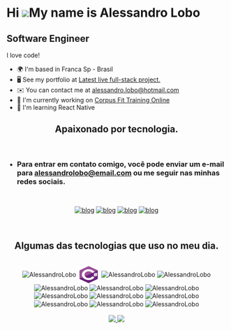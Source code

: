 Hi ![](https://user-images.githubusercontent.com/18350557/176309783-0785949b-9127-417c-8b55-ab5a4333674e.gif)My name is Alessandro Lobo
=======================================================================================================================================

Software Engineer
-----------------

I love code!

* 🌍  I'm based in Franca Sp - Brasil
* 🖥️  See my portfolio at [Latest live full-stack project.](http://https://corpusfit.app.br/)
* ✉️  You can contact me at [alessandro.lobo@hotmail.com](mailto:alessandro.lobo@hotmail.com)
* 🚀  I'm currently working on [Corpus Fit Training Online](http://corpusfit.app.br/)
* 🧠  I'm learning React Native


<div align="center" style="display: inline_block">

## Apaixonado por tecnologia.

</div>

<br/>

- ### Para entrar em contato comigo, você pode enviar um e-mail para alessandrolobo@email.com ou me seguir nas minhas redes sociais.

<BR/>

<div align="center" style="display: inline_block">

[![blog](https://img.shields.io/badge/LinkedIn-0077B5?style=for-the-badge&logo=linkedin&logoColor=white)](https://www.linkedin.com/in/alessandrolobodev/)
[![blog](https://img.shields.io/badge/WhatsApp-25D366?style=for-the-badge&logo=whatsapp&logoColor=white)](https://wa.me/5516991844434)
[![blog](https://img.shields.io/badge/Instagram-E4405F?style=for-the-badge&logo=instagram&logoColor=white)](https://www.instagram.com/alessandro.dev/)
[![blog](https://img.shields.io/badge/Twitter-1DA1F2?style=for-the-badge&logo=twitter&logoColor=white)](https://twitter.com/Alessandro_lobo)

</div>

<br/>

<div align="center" style="display: inline_block">

## Algumas das tecnologias que uso no meu dia.

</div>

<br/>

<div  align="center" style="display: inline_block">


<div  align="center" style="display: inline_block">

 <img align="center" alt="AlessandroLobo" height="40" width="50" src="https://cdn.jsdelivr.net/gh/devicons/devicon/icons/dotnetcore/dotnetcore-original.svg" />
 <img align="center" alt="AlessandroLobo" height="40" width="50" src="https://raw.githubusercontent.com/devicons/devicon/master/icons/csharp/csharp-original.svg">
 <img align="center" alt="AlessandroLobo" height="40" width="50" src="https://cdn.jsdelivr.net/gh/devicons/devicon/icons/javascript/javascript-original.svg">
 <img align="center" alt="AlessandroLobo" height="40" width="50"  src="https://cdn.jsdelivr.net/gh/devicons/devicon/icons/typescript/typescript-original.svg">
<img align="center" alt="AlessandroLobo" height="40" width="50" 
 src="https://cdn.jsdelivr.net/gh/devicons/devicon/icons/html5/html5-original.svg">
 <img align="center" alt="AlessandroLobo" height="40" width="50" 
src="https://cdn.jsdelivr.net/gh/devicons/devicon/icons/css3/css3-original.svg">
<img align="center" alt="AlessandroLobo" height="40" width="50" 
src="https://cdn.jsdelivr.net/gh/devicons/devicon/icons/react/react-original.svg">
<img align="center" alt="AlessandroLobo" height="40" width="50"
src="https://cdn.jsdelivr.net/gh/devicons/devicon/icons/nodejs/nodejs-original.svg">
<img align="center" alt="AlessandroLobo" height="40" width="50"
src="https://cdn.jsdelivr.net/gh/devicons/devicon/icons/bootstrap/bootstrap-original.svg">
<img align="center" alt="AlessandroLobo" height="40" width="50"
src="https://cdn.jsdelivr.net/gh/devicons/devicon/icons/tailwindcss/tailwindcss-plain.svg" >
<img align="center" alt="AlessandroLobo" height="40" width="50"
src="https://cdn.jsdelivr.net/gh/devicons/devicon/icons/mysql/mysql-original.svg">
<img align="center" alt="AlessandroLobo" height="40" width="50"
src="https://cdn.jsdelivr.net/gh/devicons/devicon/icons/sqlite/sqlite-original.svg" >
<img   align="center" alt="AlessandroLobo" height="40" width="50"
src="https://cdn.jsdelivr.net/gh/devicons/devicon/icons/microsoftsqlserver/microsoftsqlserver-plain-wordmark.svg" >

<div/>
<br/>

<div align="center">
 <a href="https://github.com/alessandrolobo">
  <img height="180em" src="https://github-readme-stats.vercel.app/api?username=alessandroLobo&show_icons=true&theme=dracula&include_all_commits=true&count_private=true"/>
  <img height="180em" src="https://github-readme-stats.vercel.app/api/top-langs/?username=alessandrolobo&layout=compact&langs_count=7&theme=dracula"/>
</div>

<br/>

<br/>


